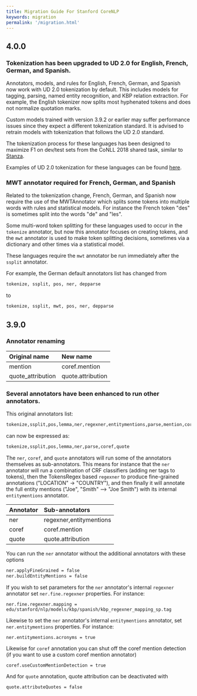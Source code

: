 ```yaml
---
title: Migration Guide For Stanford CoreNLP
keywords: migration
permalink: '/migration.html'
---
```


## 4.0.0

### Tokenization has been upgraded to UD 2.0 for English, French, German, and Spanish.

Annotators, models, and rules for English, French, German, and Spanish now work with UD 2.0
tokenization by default. This includes models for tagging, parsing, named entity recognition,
and KBP relation extraction. For example, the English tokenizer now splits most hyphenated
tokens and does not normalize quotation marks.

Custom models trained with version 3.9.2 or earlier may suffer performance issues since they
expect a different tokenization standard. It is advised to retrain models with tokenization
that follows the UD 2.0 standard.

The tokenization process for these languages has been designed to maximize F1 on dev/test
sets from the CoNLL 2018 shared task, similar to [Stanza](https://stanfordnlp.github.io/stanza/).

Examples of UD 2.0 tokenization for these languages can be found [here](https://universaldependencies.org/).

### MWT annotator required for French, German, and Spanish

Related to the tokenization change, French, German, and Spanish now require the use
of the MWTAnnotator which splits some tokens into multiple words with rules and
statistical models. For instance the French token "des" is sometimes split into the
words "de" and "les".

Some multi-word token splitting for these languages used to occur in the `tokenize`
annotator, but now this annotator focuses on creating tokens, and the `mwt` annotator
is used to make token splitting decisions, sometimes via a dictionary and other times
via a statistical model.

These languages require the `mwt` annotator be run immediately after the `ssplit`
annotator.

For example, the German default annotators list has changed from

```bash
tokenize, ssplit, pos, ner, depparse
```

to

```bash
tokenize, ssplit, mwt, pos, ner, depparse
```

## 3.9.0

### Annotator renaming

| Original name | New name |
| :--- | :--- |
| mention | coref.mention |
| quote_attribution | quote.attribution |

### Several annotators have been enhanced to run other annotators.

This original annotators list:

```bash
tokenize,ssplit,pos,lemma,ner,regexner,entitymentions,parse,mention,coref,quote,quote_attribution
```

can now be expressed as:

```bash
tokenize,ssplit,pos,lemma,ner,parse,coref,quote
```

The `ner`, `coref`, and `quote` annotators will run some of the annotators themselves
as sub-annotators.  This means for instance that the `ner` annotator will run a combination
of CRF classifiers (adding ner tags to tokens), then the TokensRegex based `regexner` to produce 
fine-grained annotations ("LOCATION" -> "COUNTRY"), and then finally it will annotate the full
entity mentions ("Joe", "Smith" --> "Joe Smith") with its internal `entitymentions` annotator.

| Annotator | Sub-annotators |
| :--- | :--- |
| ner | regexner,entitymentions |
| coref | coref.mention |
| quote | quote.attribution |

You can run the `ner` annotator without the additional annotators with these options

```bash
ner.applyFineGrained = false
ner.buildEntityMentions = false
```

If you wish to set parameters for the `ner` annotator's internal `regexner` annotator
set `ner.fine.regexner` properties.  For instance:

`ner.fine.regexner.mapping = edu/stanford/nlp/models/kbp/spanish/kbp_regexner_mapping_sp.tag`

Likewise to set the `ner` annotator's internal `entitymentions` annotator, set
`ner.entitymentions` properties.  For instance:

`ner.entitymentions.acronyms = true`

Likewise for `coref` annotation you can shut off the coref mention detection (if you
want to use a custom coref mention annotator)

```bash
coref.useCustomMentionDetection = true
```

And for `quote` annotation, quote attribution can be deactivated with

```bash
quote.attributeQuotes = false
```
